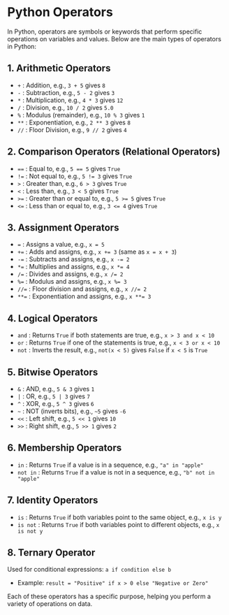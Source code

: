 # Python Operators

In Python, operators are symbols or keywords that perform specific operations on variables and values. Below are the main types of operators in Python:

## 1. Arithmetic Operators
- `+` : Addition, e.g., `3 + 5` gives `8`
- `-` : Subtraction, e.g., `5 - 2` gives `3`
- `*` : Multiplication, e.g., `4 * 3` gives `12`
- `/` : Division, e.g., `10 / 2` gives `5.0`
- `%` : Modulus (remainder), e.g., `10 % 3` gives `1`
- `**` : Exponentiation, e.g., `2 ** 3` gives `8`
- `//` : Floor Division, e.g., `9 // 2` gives `4`

## 2. Comparison Operators (Relational Operators)
- `==` : Equal to, e.g., `5 == 5` gives `True`
- `!=` : Not equal to, e.g., `5 != 3` gives `True`
- `>` : Greater than, e.g., `6 > 3` gives `True`
- `<` : Less than, e.g., `3 < 5` gives `True`
- `>=` : Greater than or equal to, e.g., `5 >= 5` gives `True`
- `<=` : Less than or equal to, e.g., `3 <= 4` gives `True`

## 3. Assignment Operators
- `=` : Assigns a value, e.g., `x = 5`
- `+=` : Adds and assigns, e.g., `x += 3` (same as `x = x + 3`)
- `-=` : Subtracts and assigns, e.g., `x -= 2`
- `*=` : Multiplies and assigns, e.g., `x *= 4`
- `/=` : Divides and assigns, e.g., `x /= 2`
- `%=` : Modulus and assigns, e.g., `x %= 3`
- `//=` : Floor division and assigns, e.g., `x //= 2`
- `**=` : Exponentiation and assigns, e.g., `x **= 3`

## 4. Logical Operators
- `and` : Returns `True` if both statements are true, e.g., `x > 3 and x < 10`
- `or` : Returns `True` if one of the statements is true, e.g., `x < 3 or x < 10`
- `not` : Inverts the result, e.g., `not(x < 5)` gives `False` if `x < 5` is `True`

## 5. Bitwise Operators
- `&` : AND, e.g., `5 & 3` gives `1`
- `|` : OR, e.g., `5 | 3` gives `7`
- `^` : XOR, e.g., `5 ^ 3` gives `6`
- `~` : NOT (inverts bits), e.g., `~5` gives `-6`
- `<<` : Left shift, e.g., `5 << 1` gives `10`
- `>>` : Right shift, e.g., `5 >> 1` gives `2`

## 6. Membership Operators
- `in` : Returns `True` if a value is in a sequence, e.g., `"a" in "apple"`
- `not in` : Returns `True` if a value is not in a sequence, e.g., `"b" not in "apple"`

## 7. Identity Operators
- `is` : Returns `True` if both variables point to the same object, e.g., `x is y`
- `is not` : Returns `True` if both variables point to different objects, e.g., `x is not y`

## 8. Ternary Operator
Used for conditional expressions: `a if condition else b`
- Example: `result = "Positive" if x > 0 else "Negative or Zero"`

Each of these operators has a specific purpose, helping you perform a variety of operations on data.
